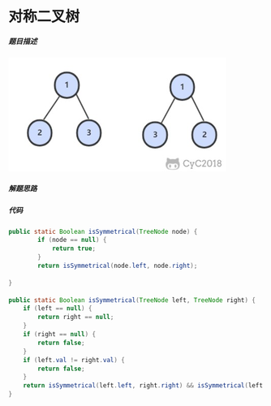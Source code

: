 对称二叉树
====


##### 题目描述   
![二叉树的镜像](/doc/java/pic/对称二叉树.png)
##### 解题思路


##### 代码

```java
public static Boolean isSymmetrical(TreeNode node) {
        if (node == null) {
            return true;
        }
        return isSymmetrical(node.left, node.right);

}

public static Boolean isSymmetrical(TreeNode left, TreeNode right) {
    if (left == null) {
        return right == null;
    }
    if (right == null) {
        return false;
    }
    if (left.val != right.val) {
        return false;
    }
    return isSymmetrical(left.left, right.right) && isSymmetrical(left.right, right.left);
}

```